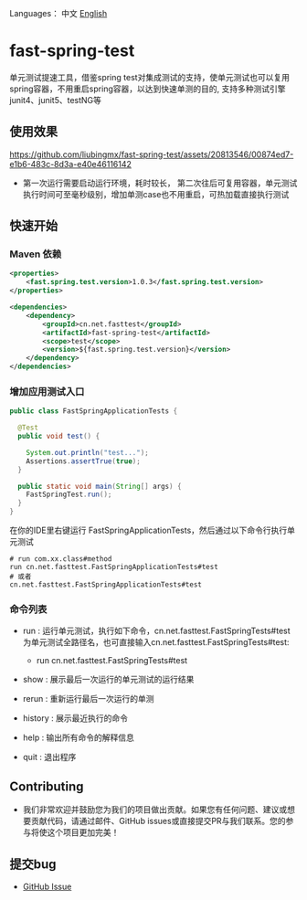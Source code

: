 
Languages： 中文 [English](README.md)
# fast-spring-test
单元测试提速工具，借鉴spring test对集成测试的支持，使单元测试也可以复用spring容器，不用重启spring容器，以达到快速单测的目的, 支持多种测试引擎junit4、junit5、testNG等

## 使用效果


https://github.com/liubingmx/fast-spring-test/assets/20813546/00874ed7-e1b6-483c-8d3a-e40e46116142

- 第一次运行需要启动运行环境，耗时较长， 第二次往后可复用容器，单元测试执行时间可至毫秒级别，增加单测case也不用重启，可热加载直接执行测试

## 快速开始

### Maven 依赖

```xml
<properties>
    <fast.spring.test.version>1.0.3</fast.spring.test.version>
</properties>

<dependencies>
    <dependency>
        <groupId>cn.net.fasttest</groupId>
        <artifactId>fast-spring-test</artifactId>
        <scope>test</scope>
        <version>${fast.spring.test.version}</version>
    </dependency>
</dependencies>
```

### 增加应用测试入口

```java
public class FastSpringApplicationTests {

  @Test
  public void test() {

    System.out.println("test...");
    Assertions.assertTrue(true);
  }

  public static void main(String[] args) {
    FastSpringTest.run();
  }
}
```

在你的IDE里右键运行 FastSpringApplicationTests，然后通过以下命令行执行单元测试
```
# run com.xx.class#method
run cn.net.fasttest.FastSpringApplicationTests#test
# 或者
cn.net.fasttest.FastSpringApplicationTests#test
```

### 命令列表
- run : 运行单元测试，执行如下命令，cn.net.fasttest.FastSpringTests#test为单元测试全路径名，也可直接输入cn.net.fasttest.FastSpringTests#test:
    - run cn.net.fasttest.FastSpringTests#test

- show : 展示最后一次运行的单元测试的运行结果

- rerun : 重新运行最后一次运行的单测

- history : 展示最近执行的命令

- help : 输出所有命令的解释信息
- quit : 退出程序

## Contributing

- 我们非常欢迎并鼓励您为我们的项目做出贡献。如果您有任何问题、建议或想要贡献代码，请通过邮件、GitHub issues或直接提交PR与我们联系。您的参与将使这个项目更加完美！

## 提交bug

- [GitHub Issue](https://github.com/liubingmx/fast-spring-test/issues/new)


